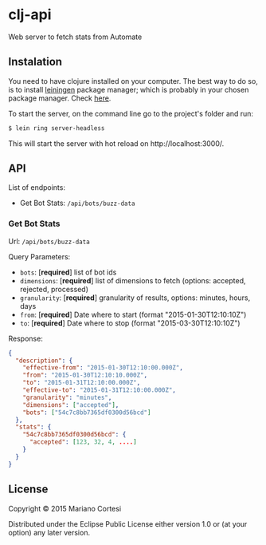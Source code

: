 # clj-api

Web server to fetch stats from Automate


## Instalation

You need to have clojure installed on your computer. The best way to do so, is to install [leiningen](http://leiningen.org/) package manager; which is probably in your chosen package manager. Check [here](https://github.com/technomancy/leiningen/wiki/Packaging).

To start the server, on the command line go to the project's folder and run:

```bash
$ lein ring server-headless
```

This will start the server with hot reload on http://localhost:3000/.

## API

List of endpoints:

* Get Bot Stats: `/api/bots/buzz-data`


### Get Bot Stats

Url: `/api/bots/buzz-data`

Query Parameters:

 * `bots`: [**required**] list of bot ids
 * `dimensions`: [**required**] list of dimensions to fetch (options: accepted, rejected, processed)
 * `granularity`: [**required**] granularity of results, options: minutes, hours, days
 * `from`: [**required**] Date where to start (format "2015-01-30T12:10:10Z")
 * `to`: [**required**] Date where to stop (format "2015-03-30T12:10:10Z")

Response:

```json
{
  "description": {
    "effective-from": "2015-01-30T12:10:00.000Z",
    "from": "2015-01-30T12:10:10.000Z",
    "to": "2015-01-31T12:10:00.000Z",
    "effective-to": "2015-01-31T12:10:00.000Z",
    "granularity": "minutes",
    "dimensions": ["accepted"],
    "bots": ["54c7c8bb7365df0300d56bcd"]
  },
  "stats": {
    "54c7c8bb7365df0300d56bcd": {
      "accepted": [123, 32, 4, ....]
    }
  }
}

```


## License

Copyright © 2015 Mariano Cortesi

Distributed under the Eclipse Public License either version 1.0 or (at
your option) any later version.
